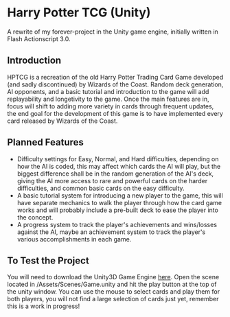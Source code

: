 Harry Potter TCG (Unity)
========================

A rewrite of my forever-project in the Unity game engine, initially written in Flash Actionscript 3.0.

Introduction
------------
HPTCG is a recreation of the old Harry Potter Trading Card Game developed (and sadly discontinued) by Wizards of the Coast. Random deck generation, AI opponents, and a basic tutorial and introduction to the game will add replayability and longetivity to the game.  Once the main features are in, focus will shift to adding more variety in cards through frequent updates, the end goal for the development of this game is to have implemented every card released by Wizards of the Coast.

Planned Features
----------------
* Difficulty settings for Easy, Normal, and Hard difficulties, depending on how the AI is coded, this may affect which cards the AI will play, but the biggest difference shall be in the random generation of the AI's deck, giving the AI more access to rare and powerful cards on the harder difficulties, and common basic cards on the easy difficulty.
* A basic tutorial system for introducing a new player to the game, this will have separate mechanics to walk the player through how the card game works and will probably include a pre-built deck to ease the player into the concept.
* A progress system to track the player's achievements and wins/losses against the AI, maybe an achievement system to track the player's various accomplishments in each game.

To Test the Project
-------------------
You will need to download the Unity3D Game Engine [here](http://unity3d.com/). Open the scene located in /Assets/Scenes/Game.unity and hit the play button at the top of the unity window. You can use the mouse to select cards and play them for both players, you will not find a large selection of cards just yet, remember this is a work in progress!
